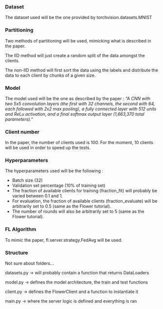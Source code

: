 ### Dataset

The dataset used will be the one provided by torchvision.datasets.MNIST

### Partitioning

Two methods of partitioning will be used, mimicking what is described in the paper.

The IID method will just create a random split of the data amongst the clients.

The non-IID method will first sort the data using the labels and distribute the data to each client by chunks of a given size.

### Model

The model used will be the one as described by the paper : *“A CNN with two 5x5 convolution layers (the first with
32 channels, the second with 64, each followed with 2x2
max pooling), a fully connected layer with 512 units and
ReLu activation, and a final softmax output layer (1,663,370
total parameters).”*

### Client number

In the paper, the number of clients used is 100. For the moment, 10 clients will be used in order to speed up the tests.

### Hyperparameters

The hyperparameters used will be the following :

* Batch size (32)
* Validation set percentage (10% of training set)
* The fraction of available clients for training (fraction_fit) will probably be varied between 0.1 and 1.
* For evaluation, the fraction of available clients (fraction_evaluate) will be arbitrarily set to 0.5 (same as the Flower tutorial).
* The number of rounds will also be arbitrarily set to 5 (same as the Flower tutorial).

### FL Algorithm

To mimic the paper, fl.server.strategy.FedAvg will be used.

### Structure

Not sure about folders...

datasets.py -> will probably contain a function that returns DataLoaders

model.py -> defines the model architecture, the train and test functions

client.py -> defines the FlowerClient and a function to instantiate it

main.py -> where the server logic is defined and everything is ran
